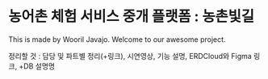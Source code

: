 # 농어촌 체험 서비스 중개 플랫폼 : 농촌빛길
This is made by Wooril Javajo. Welcome to our awesome project.

정리할 것 : 담당 및 파트별 정리(+링크), 시연영상, 기능 설명, ERDCloud와 Figma 링크, +DB 설명명